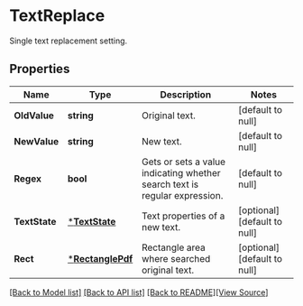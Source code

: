 # TextReplace
Single text replacement setting.

## Properties
Name | Type | Description | Notes
------------ | ------------- | ------------- | -------------
**OldValue** | **string** | Original text. | [default to null]
**NewValue** | **string** | New text. | [default to null]
**Regex** | **bool** | Gets or sets a value indicating whether search text is regular expression. | [default to null]
**TextState** | [***TextState**](TextState.md) | Text properties of a new text. | [optional] [default to null]
**Rect** | [***RectanglePdf**](RectanglePdf.md) | Rectangle area where searched original text. | [optional] [default to null]

[[Back to Model list]](../README.md#documentation-for-models) [[Back to API list]](../README.md#documentation-for-api-endpoints) [[Back to README]](../README.md)[[View Source]](../text_replace.go)


